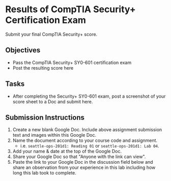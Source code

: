 # Results of CompTIA Security+ Certification Exam

Submit your final CompTIA Security+ score.

## Objectives

- Pass the CompTIA Security+ SY0-601 certification exam
- Post the resulting score here

## Tasks

- After completing the Security+ SY0-601 exam, post a screenshot of your score sheet to a Doc and submit here.

## Submission Instructions

1. Create a new blank Google Doc. Include above assignment submission text and images within this Google Doc.
1. Name the document according to your course code and assignment.
   - i.e. `seattle-ops-201d1: Reading 01` or `seattle-ops-201d1: Lab 04`.
1. Add your name & date at the top of the Google Doc.
1. Share your Google Doc so that "Anyone with the link can view".
1. Paste the link to your Google Doc in the discussion field below and share an observation from your experience in this lab including how long this lab took to complete.
